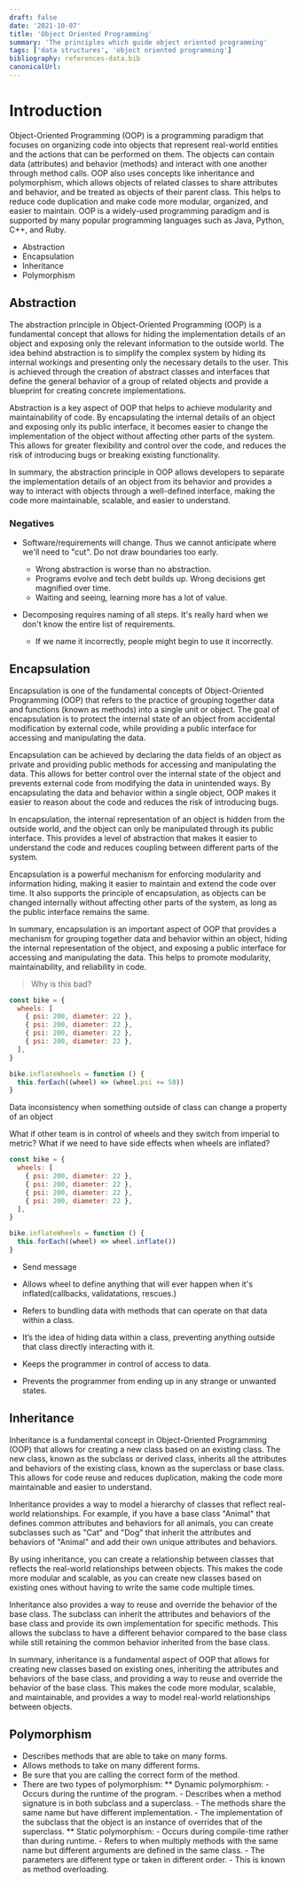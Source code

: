 ```yaml
---
draft: false
date: '2021-10-07'
title: 'Object Oriented Programming'
summary: 'The principles which guide object oriented programming'
tags: ['data structures', 'object oriented programming']
bibliography: references-data.bib
canonicalUrl:
---
```


# Introduction

Object-Oriented Programming (OOP) is a programming paradigm that focuses on organizing code into objects that represent real-world entities and the actions that can be performed on them. The objects can contain data (attributes) and behavior (methods) and interact with one another through method calls. OOP also uses concepts like inheritance and polymorphism, which allows objects of related classes to share attributes and behavior, and be treated as objects of their parent class. This helps to reduce code duplication and make code more modular, organized, and easier to maintain. OOP is a widely-used programming paradigm and is supported by many popular programming languages such as Java, Python, C++, and Ruby.

- Abstraction
- Encapsulation
- Inheritance
- Polymorphism

## Abstraction

The abstraction principle in Object-Oriented Programming (OOP) is a fundamental concept that allows for hiding the implementation details of an object and exposing only the relevant information to the outside world. The idea behind abstraction is to simplify the complex system by hiding its internal workings and presenting only the necessary details to the user. This is achieved through the creation of abstract classes and interfaces that define the general behavior of a group of related objects and provide a blueprint for creating concrete implementations.

Abstraction is a key aspect of OOP that helps to achieve modularity and maintainability of code. By encapsulating the internal details of an object and exposing only its public interface, it becomes easier to change the implementation of the object without affecting other parts of the system. This allows for greater flexibility and control over the code, and reduces the risk of introducing bugs or breaking existing functionality.

In summary, the abstraction principle in OOP allows developers to separate the implementation details of an object from its behavior and provides a way to interact with objects through a well-defined interface, making the code more maintainable, scalable, and easier to understand.

### Negatives

- Software/requirements will change. Thus we cannot anticipate where we'll need to "cut". Do not draw boundaries too early.

  - Wrong abstraction is worse than no abstraction.
  - Programs evolve and tech debt builds up. Wrong decisions get magnified over time.
  - Waiting and seeing, learning more has a lot of value.

- Decomposing requires naming of all steps. It's really hard when we don't know the entire list of requirements.
  - If we name it incorrectly, people might begin to use it incorrectly.

## Encapsulation

Encapsulation is one of the fundamental concepts of Object-Oriented Programming (OOP) that refers to the practice of grouping together data and functions (known as methods) into a single unit or object. The goal of encapsulation is to protect the internal state of an object from accidental modification by external code, while providing a public interface for accessing and manipulating the data.

Encapsulation can be achieved by declaring the data fields of an object as private and providing public methods for accessing and manipulating the data. This allows for better control over the internal state of the object and prevents external code from modifying the data in unintended ways. By encapsulating the data and behavior within a single object, OOP makes it easier to reason about the code and reduces the risk of introducing bugs.

In encapsulation, the internal representation of an object is hidden from the outside world, and the object can only be manipulated through its public interface. This provides a level of abstraction that makes it easier to understand the code and reduces coupling between different parts of the system.

Encapsulation is a powerful mechanism for enforcing modularity and information hiding, making it easier to maintain and extend the code over time. It also supports the principle of encapsulation, as objects can be changed internally without affecting other parts of the system, as long as the public interface remains the same.

In summary, encapsulation is an important aspect of OOP that provides a mechanism for grouping together data and behavior within an object, hiding the internal representation of the object, and exposing a public interface for accessing and manipulating the data. This helps to promote modularity, maintainability, and reliability in code.

> Why is this bad?

```js
const bike = {
  wheels: [
    { psi: 200, diameter: 22 },
    { psi: 200, diameter: 22 },
    { psi: 200, diameter: 22 },
    { psi: 200, diameter: 22 },
  ],
}

bike.inflateWheels = function () {
  this.forEach((wheel) => (wheel.psi += 50))
}
```

Data inconsistency when something outside of class can change a property of an object

What if other team is in control of wheels and they switch from imperial to metric?
What if we need to have side effects when wheels are inflated?

```js
const bike = {
  wheels: [
    { psi: 200, diameter: 22 },
    { psi: 200, diameter: 22 },
    { psi: 200, diameter: 22 },
    { psi: 200, diameter: 22 },
  ],
}

bike.inflateWheels = function () {
  this.forEach((wheel) => wheel.inflate())
}
```

- Send message
- Allows wheel to define anything that will ever happen when it's inflated(callbacks, validatations, rescues.)

- Refers to bundling data with methods that can operate on that data within a class.
- It’s the idea of hiding data within a class, preventing anything outside that class directly interacting with it.
- Keeps the programmer in control of access to data.
- Prevents the programmer from ending up in any strange or unwanted states.

## Inheritance

Inheritance is a fundamental concept in Object-Oriented Programming (OOP) that allows for creating a new class based on an existing class. The new class, known as the subclass or derived class, inherits all the attributes and behaviors of the existing class, known as the superclass or base class. This allows for code reuse and reduces duplication, making the code more maintainable and easier to understand.

Inheritance provides a way to model a hierarchy of classes that reflect real-world relationships. For example, if you have a base class "Animal" that defines common attributes and behaviors for all animals, you can create subclasses such as "Cat" and "Dog" that inherit the attributes and behaviors of "Animal" and add their own unique attributes and behaviors.

By using inheritance, you can create a relationship between classes that reflects the real-world relationships between objects. This makes the code more modular and scalable, as you can create new classes based on existing ones without having to write the same code multiple times.

Inheritance also provides a way to reuse and override the behavior of the base class. The subclass can inherit the attributes and behaviors of the base class and provide its own implementation for specific methods. This allows the subclass to have a different behavior compared to the base class while still retaining the common behavior inherited from the base class.

In summary, inheritance is a fundamental aspect of OOP that allows for creating new classes based on existing ones, inheriting the attributes and behaviors of the base class, and providing a way to reuse and override the behavior of the base class. This makes the code more modular, scalable, and maintainable, and provides a way to model real-world relationships between objects.

## Polymorphism

- Describes methods that are able to take on many forms.
- Allows methods to take on many different forms.
- Be sure that you are calling the correct form of the method.
- There are two types of polymorphism:
  ** Dynamic polymorphism: - Occurs during the runtime of the program. - Describes when a method signature is in both subclass and a superclass. - The methods share the same name but have different implementation. - The implementation of the subclass that the object is an instance of
  overrides that of the superclass.
  ** Static polymorphism: - Occurs during compile-time rather than during runtime. - Refers to when multiply methods with the same name but different arguments
  are defined in the same class. - The parameters are different type or taken in different order. - This is known as method overloading.
